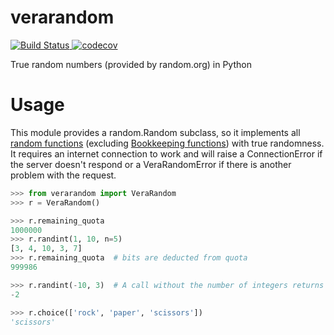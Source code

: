 # verarandom

[![Build Status](https://travis-ci.org/AliGhahraei/verarandom.svg?branch=master)
](https://travis-ci.org/AliGhahraei/verarandom)
[![codecov](https://codecov.io/gh/AliGhahraei/verarandom/branch/master/graph/badge.svg)
](https://codecov.io/gh/AliGhahraei/verarandom)

True random numbers (provided by random.org) in Python

# Usage
This module provides a random.Random subclass, so it implements all [random functions](https://docs.python.org/3/library/random.html) (excluding [Bookkeeping functions](https://docs.python.org/3/library/random.html#bookkeeping-functions)) with true randomness. It requires an internet connection to work and will raise a ConnectionError if the server doesn't respond or a VeraRandomError if there is another problem with the request.

```python
>>> from verarandom import VeraRandom
>>> r = VeraRandom()

>>> r.remaining_quota
1000000
>>> r.randint(1, 10, n=5)
[3, 4, 10, 3, 7]
>>> r.remaining_quota  # bits are deducted from quota
999986

>>> r.randint(-10, 3)  # A call without the number of integers returns 1, not a list
-2

>>> r.choice(['rock', 'paper', 'scissors'])
'scissors'
```
